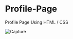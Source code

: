 # Profile-Page
Profile Page Using HTML / CSS

![Capture](https://user-images.githubusercontent.com/106744622/187072887-89dd78d9-9620-48b6-b019-05b6cbd99c8e.PNG)
